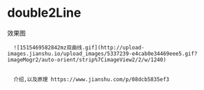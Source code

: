 # double2Line


效果图


      ![1515469582842mz双曲线.gif](http://upload-images.jianshu.io/upload_images/5337239-e4cab0e34469eee5.gif?imageMogr2/auto-orient/strip%7CimageView2/2/w/1240)
      
      
      介绍,以及原理 https://www.jianshu.com/p/08dcb5835ef3
      
      
